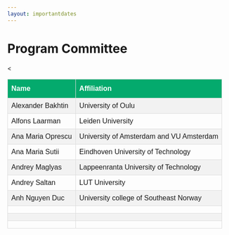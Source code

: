 ```yaml
---
layout: importantdates
---
```


<style>
#customers {
  font-family: Arial, Helvetica, sans-serif;
  border-collapse: collapse;
  width: 100%;
}

#customers td, #customers th {
  border: 1px solid #ddd;
  padding: 8px;
}

#customers tr:nth-child(even){background-color: #f2f2f2;}

#customers tr:hover {background-color: #ddd;}

#customers th {
  padding-top: 12px;
  padding-bottom: 12px;
  text-align: left;
  background-color: #04AA6D;
  color: white;
}
</style>

<div class="col-lg8 mx-auto">
    <h1 class="display-4" style="text-align: left;">
        Program Committee
    </h1>
  
<p>
<table id="customers">
  <tr>
    <th>Name</th>
    <th>Affiliation</th>
  
  </tr>
  <tr>
    <td>Alexander Bakhtin</td>
    <td>University of Oulu</td>
    
  </tr>
  <tr>
    <td>Alfons Laarman</td>
    <td>Leiden University</td>
    
  </tr>
  <tr>
    <td>Ana Maria Oprescu</td>
    <td>University of Amsterdam and VU Amsterdam</td>
    
  </tr>
  <tr>
    <td>Ana Maria Sutii</td>
    <td>Eindhoven University of Technology</td>
    <
  </tr>
  <tr>
    <td>Andrey Maglyas</td>
    <td>Lappeenranta University of Technology</td>
    
  </tr>
  <tr>
    <td>Andrey Saltan</td>
    <td>LUT University</td>
    
  </tr>
  <tr>
    <td>Anh Nguyen Duc</td>
    <td>University college of Southeast Norway</td>
    
  </tr>
  <tr>
    <td> </td>
    <td> </td>
    
  </tr>
  <tr>
    <td> </td>
    <td> </td>
    
  </tr>
  <tr>
    <td> </td>
    <td> </td>
    
  </tr>
</table>
</p>




